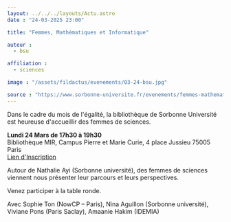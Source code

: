```yaml
---
layout: ../../../layouts/Actu.astro
date : "24-03-2025 23:00"

title: "Femmes, Mathématiques et Informatique"

auteur :
  - bsu

affiliation :
  - sciences

image : "/assets/fildactus/evenements/03-24-bsu.jpg"

source : "https://www.sorbonne-universite.fr/evenements/femmes-mathematiques-et-informatique"
---
```


Dans le cadre du mois de l'égalité, la bibliothèque de Sorbonne Université est heureuse d'accueillir des femmes de sciences.

__Lundi 24 Mars de 17h30 à 19h30__  
Bibliothèque MIR, Campus Pierre et Marie Curie, 4 place Jussieu 75005 Paris  
[Lien d'Inscription](https://lime3-app3.sorbonne-universite.fr/index.php/187711)

Autour de Nathalie Ayi (Sorbonne université), des femmes de sciences viennent nous présenter leur parcours et leurs perspectives.

Venez participer à la table ronde.

Avec Sophie Ton (NowCP – Paris), Nina Aguillon (Sorbonne université), Viviane Pons (Paris Saclay), Amaanie Hakim (IDEMIA)